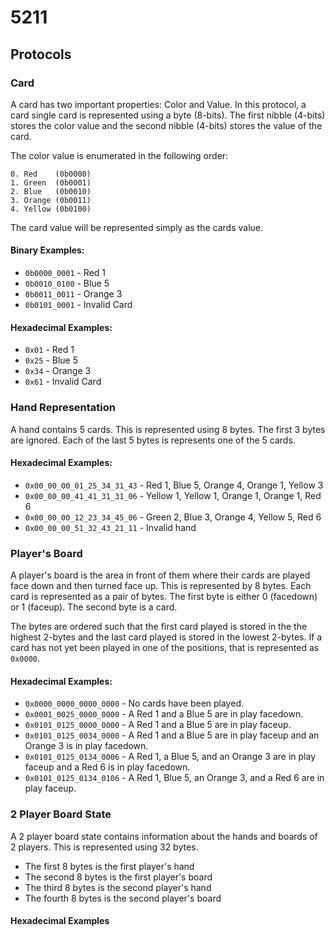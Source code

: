 # 5211

## Protocols

### Card

A card has two important properties: Color and Value. In this protocol, a card
single card is represented using a byte (8-bits). The first nibble (4-bits)
stores the color value and the second nibble (4-bits) stores the value of the
card.

The color value is enumerated in the following order:

```
0. Red    (0b0000)
1. Green  (0b0001)
2. Blue   (0b0010)
3. Orange (0b0011)
4. Yellow (0b0100)
```

The card value will be represented simply as the cards value.

#### Binary Examples:

* `0b0000_0001` - Red 1
* `0b0010_0100` - Blue 5
* `0b0011_0011` - Orange 3
* `0b0101_0001` - Invalid Card

#### Hexadecimal Examples:

* `0x01` - Red 1
* `0x25` - Blue 5
* `0x34` - Orange 3
* `0x61` - Invalid Card

### Hand Representation

A hand contains 5 cards. This is represented using 8 bytes. The first 3 bytes
are ignored. Each of the last 5 bytes is represents one of the 5 cards.

#### Hexadecimal Examples:
* `0x00_00_00_01_25_34_31_43` - Red 1, Blue 5, Orange 4, Orange 1, Yellow 3
* `0x00_00_00_41_41_31_31_06` - Yellow 1, Yellow 1, Orange 1, Orange 1, Red 6
* `0x00_00_00_12_23_34_45_06` - Green 2, Blue 3, Orange 4, Yellow 5, Red 6
* `0x00_00_00_51_32_43_21_11` - Invalid hand


### Player's Board 

A player's board is the area in front of them where their cards are played face
down and then turned face up. This is represented by 8 bytes. Each card is
represented as a pair of bytes. The first byte is either 0 (facedown) or 1
(faceup). The second byte is a card.

The bytes are ordered such that the first card played is stored in the the
highest 2-bytes and the last card played is stored in the lowest 2-bytes. If a
card has not yet been played in one of the positions, that is represented as
`0x0000`.

#### Hexadecimal Examples:
* `0x0000_0000_0000_0000` - No cards have been played.
* `0x0001_0025_0000_0000` - A Red 1 and a Blue 5 are in play facedown.
* `0x0101_0125_0000_0000` - A Red 1 and a Blue 5 are in play faceup.
* `0x0101_0125_0034_0000` - A Red 1 and a Blue 5 are in play faceup and an
  Orange 3 is in play facedown.
* `0x0101_0125_0134_0006` - A Red 1, a Blue 5, and an Orange 3 are in play
  faceup and a Red 6 is in play facedown.
* `0x0101_0125_0134_0106` - A Red 1, Blue 5, an Orange 3, and a Red 6 are in
  play faceup.

### 2 Player Board State

A 2 player board state contains information about the hands and boards of 2
players. This is represented using 32 bytes.

* The first 8 bytes is the first player's hand
* The second 8 bytes is the first player's board
* The third 8 bytes is the second player's hand
* The fourth 8 bytes is the second player's board

#### Hexadecimal Examples
